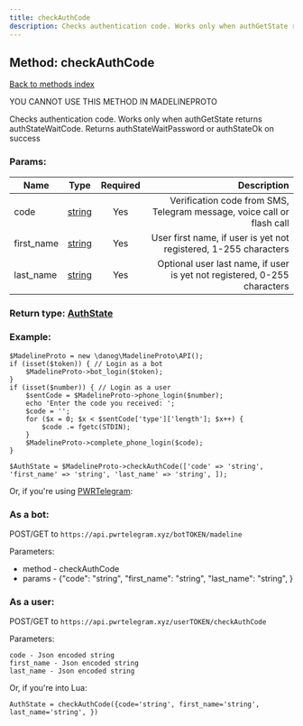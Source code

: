 ```yaml
---
title: checkAuthCode
description: Checks authentication code. Works only when authGetState returns authStateWaitCode. Returns authStateWaitPassword or authStateOk on success
---
```

## Method: checkAuthCode  
[Back to methods index](index.md)


YOU CANNOT USE THIS METHOD IN MADELINEPROTO


Checks authentication code. Works only when authGetState returns authStateWaitCode. Returns authStateWaitPassword or authStateOk on success

### Params:

| Name     |    Type       | Required | Description |
|----------|:-------------:|:--------:|------------:|
|code|[string](../types/string.md) | Yes|Verification code from SMS, Telegram message, voice call or flash call|
|first\_name|[string](../types/string.md) | Yes|User first name, if user is yet not registered, 1-255 characters|
|last\_name|[string](../types/string.md) | Yes|Optional user last name, if user is yet not registered, 0-255 characters|


### Return type: [AuthState](../types/AuthState.md)

### Example:


```
$MadelineProto = new \danog\MadelineProto\API();
if (isset($token)) { // Login as a bot
    $MadelineProto->bot_login($token);
}
if (isset($number)) { // Login as a user
    $sentCode = $MadelineProto->phone_login($number);
    echo 'Enter the code you received: ';
    $code = '';
    for ($x = 0; $x < $sentCode['type']['length']; $x++) {
        $code .= fgetc(STDIN);
    }
    $MadelineProto->complete_phone_login($code);
}

$AuthState = $MadelineProto->checkAuthCode(['code' => 'string', 'first_name' => 'string', 'last_name' => 'string', ]);
```

Or, if you're using [PWRTelegram](https://pwrtelegram.xyz):

### As a bot:

POST/GET to `https://api.pwrtelegram.xyz/botTOKEN/madeline`

Parameters:

* method - checkAuthCode
* params - {"code": "string", "first_name": "string", "last_name": "string", }



### As a user:

POST/GET to `https://api.pwrtelegram.xyz/userTOKEN/checkAuthCode`

Parameters:

```
code - Json encoded string
first_name - Json encoded string
last_name - Json encoded string

```

Or, if you're into Lua:

```
AuthState = checkAuthCode({code='string', first_name='string', last_name='string', })
```

